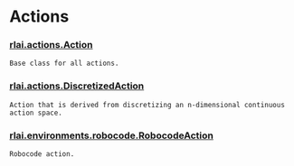 # Actions
### [rlai.actions.Action](https://github.com/MatthewGerber/rlai/tree/master/src/rlai/actions.py#L9)
```
Base class for all actions.
```
### [rlai.actions.DiscretizedAction](https://github.com/MatthewGerber/rlai/tree/master/src/rlai/actions.py#L78)
```
Action that is derived from discretizing an n-dimensional continuous action space.
```
### [rlai.environments.robocode.RobocodeAction](https://github.com/MatthewGerber/rlai/tree/master/src/rlai/environments/robocode.py#L990)
```
Robocode action.
```
